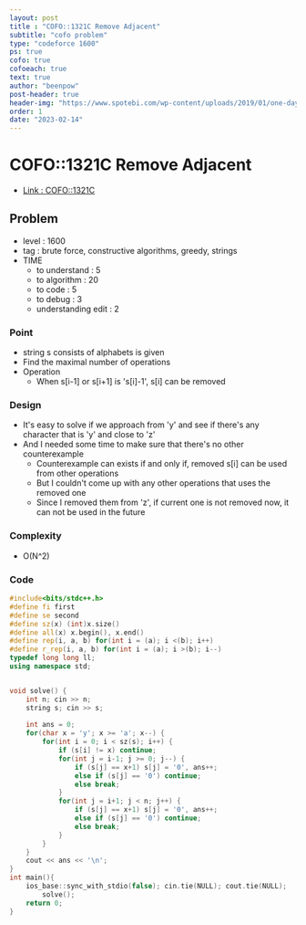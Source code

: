 ```yaml
---
layout: post
title : "COFO::1321C Remove Adjacent"
subtitle: "cofo problem"
type: "codeforce 1600"
ps: true
cofo: true
cofoeach: true
text: true
author: "beenpow"
post-header: true
header-img: "https://www.spotebi.com/wp-content/uploads/2019/01/one-day-day-one-workout-motivation-spotebi.jpg"
order: 1
date: "2023-02-14"
---
```

# COFO::1321C Remove Adjacent
- [Link : COFO::1321C](https://codeforces.com/problemset/problem/1321/C)


## Problem 

- level : 1600
- tag : brute force, constructive algorithms, greedy, strings
- TIME
  - to understand    : 5
  - to algorithm     : 20
  - to code          : 5
  - to debug         : 3
  - understanding edit : 2  

### Point
- string s consists of alphabets is given
- Find the maximal number of operations
- Operation 
  - When s[i-1] or s[i+1] is 's[i]-1', s[i] can be removed

### Design
- It's easy to solve if we approach from 'y' and see if there's any character that is 'y' and close to 'z'
- And I needed some time to make sure that there's no other counterexample
  - Counterexample can exists if and only if, removed s[i] can be used from other operations
  - But I couldn't come up with any other operations that uses the removed one
  - Since I removed them from 'z', if current one is not removed now, it can not be used in the future

### Complexity
- O(N^2)

### Code


```cpp
#include<bits/stdc++.h>
#define fi first
#define se second
#define sz(x) (int)x.size()
#define all(x) x.begin(), x.end()
#define rep(i, a, b) for(int i = (a); i <(b); i++)
#define r_rep(i, a, b) for(int i = (a); i >(b); i--)
typedef long long ll;
using namespace std;


void solve() {
    int n; cin >> n;
    string s; cin >> s;
    
    int ans = 0;
    for(char x = 'y'; x >= 'a'; x--) {
        for(int i = 0; i < sz(s); i++) {
            if (s[i] != x) continue;
            for(int j = i-1; j >= 0; j--) {
                if (s[j] == x+1) s[j] = '0', ans++;
                else if (s[j] == '0') continue;
                else break;
            }
            for(int j = i+1; j < n; j++) {
                if (s[j] == x+1) s[j] = '0', ans++;
                else if (s[j] == '0') continue;
                else break;
            }
        }
    }
    cout << ans << '\n';
}
int main(){
    ios_base::sync_with_stdio(false); cin.tie(NULL); cout.tie(NULL);
        solve();
    return 0;
}
```
